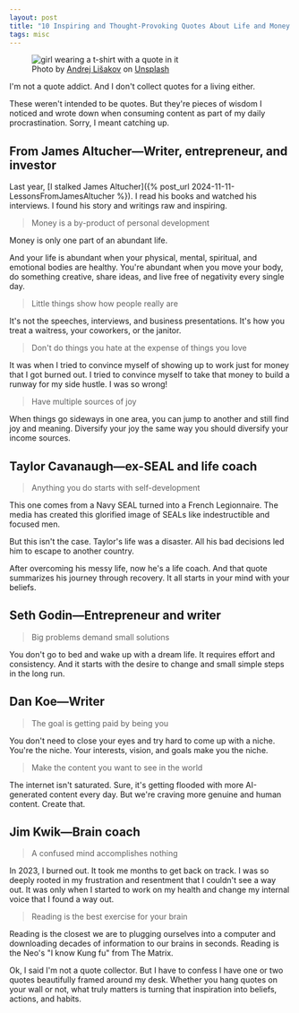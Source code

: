 ```yaml
---
layout: post
title: "10 Inspiring and Thought-Provoking Quotes About Life and Money I Collected in 2024"
tags: misc
---
```


<figure>
<img src="https://images.unsplash.com/photo-1504314452987-63eb3a6927b1?crop=entropy&cs=tinysrgb&fit=crop&fm=jpg&h=400&ixid=MnwxfDB8MXxyYW5kb218MHx8fHx8fHx8MTcxNTg4MTM4Nw&ixlib=rb-4.0.3&q=80&w=600" alt="girl wearing a t-shirt with a quote in it">

<figcaption>Photo by <a href="https://unsplash.com/@lishakov?utm_content=creditCopyText&utm_medium=referral&utm_source=unsplash">Andrej Lišakov</a> on <a href="https://unsplash.com/photos/woman-holding-denim-jacket--r4n8oBR_-Y?utm_content=creditCopyText&utm_medium=referral&utm_source=unsplash">Unsplash</a></figcaption>
</figure>

I'm not a quote addict. And I don't collect quotes for a living either.

These weren't intended to be quotes. But they're pieces of wisdom I noticed and wrote down when consuming content as part of my daily procrastination. Sorry, I meant catching up.

## From James Altucher—Writer, entrepreneur, and investor

Last year, [I stalked James Altucher]({% post_url 2024-11-11-LessonsFromJamesAltucher %}). I read his books and watched his interviews. I found his story and writings raw and inspiring.

> Money is a by-product of personal development

Money is only one part of an abundant life.

And your life is abundant when your physical, mental, spiritual, and emotional bodies are healthy. You're abundant when you move your body, do something creative, share ideas, and live free of negativity every single day.

> Little things show how people really are

It's not the speeches, interviews, and business presentations. It's how you treat a waitress, your coworkers, or the janitor.

> Don't do things you hate at the expense of things you love

It was when I tried to convince myself of showing up to work just for money that I got burned out. I tried to convince myself to take that money to build a runway for my side hustle. I was so wrong!

> Have multiple sources of joy

When things go sideways in one area, you can jump to another and still find joy and meaning. Diversify your joy the same way you should diversify your income sources.

## Taylor Cavanaugh—ex-SEAL and life coach

> Anything you do starts with self-development

This one comes from a Navy SEAL turned into a French Legionnaire. The media has created this glorified image of SEALs like indestructible and focused men.

But this isn't the case. Taylor's life was a disaster. All his bad decisions led him to escape to another country.

After overcoming his messy life, now he's a life coach. And that quote summarizes his journey through recovery. It all starts in your mind with your beliefs.

## Seth Godin—Entrepreneur and writer

> Big problems demand small solutions

You don't go to bed and wake up with a dream life. It requires effort and consistency. And it starts with the desire to change and small simple steps in the long run.

## Dan Koe—Writer

> The goal is getting paid by being you

You don't need to close your eyes and try hard to come up with a niche. You're the niche. Your interests, vision, and goals make you the niche.

> Make the content you want to see in the world

The internet isn't saturated. Sure, it's getting flooded with more AI-generated content every day. But we're craving more genuine and human content. Create that.

## Jim Kwik—Brain coach

> A confused mind accomplishes nothing

In 2023, I burned out. It took me months to get back on track. I was so deeply rooted in my frustration and resentment that I couldn't see a way out. It was only when I started to work on my health and change my internal voice that I found a way out.

> Reading is the best exercise for your brain

Reading is the closest we are to plugging ourselves into a computer and downloading decades of information to our brains in seconds. Reading is the Neo's "I know Kung fu" from The Matrix.

Ok, I said I'm not a quote collector. But I have to confess I have one or two quotes beautifully framed around my desk. Whether you hang quotes on your wall or not, what truly matters is turning that inspiration into beliefs, actions, and habits.
